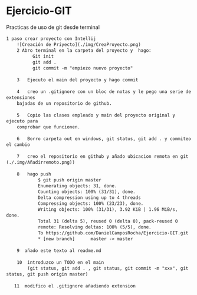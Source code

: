 # Ejercicio-GIT
Practicas de uso de git desde terminal

	1 paso crear proyecto con Intellij 
		![Creación de Priyecto](./img/CreaProyecto.png)
	    2 Abro terminal en la carpeta del proyecto y  hago:
		      Git init
		      git add .
		      git commit -m "empiezo nuevo proyecto"
	    
	    3   Ejecuto el main del proyecto y hago commit

	    4   creo un .gitignore con un bloc de notas y le pego una serie de extensiones 
		bajadas de un repositorio de github.

	    5   Copio las clases empleado y main del proyecto original y ejecuto para 
		comprobar que funcionen.

	    6   Borro carpeta out en windows, git status, git add . y commiteo el cambio

	    7	creo el repositorio en github y añado ubicacion remota en git (./.img/Añadirremoto.png))

	    8   hago push
                $ git push origin master
                Enumerating objects: 31, done.
                Counting objects: 100% (31/31), done.
                Delta compression using up to 4 threads
                Compressing objects: 100% (23/23), done.
                Writing objects: 100% (31/31), 3.92 KiB | 1.96 MiB/s, done.
                Total 31 (delta 5), reused 0 (delta 0), pack-reused 0
                remote: Resolving deltas: 100% (5/5), done.
                To https://github.com/DanielCamposRocha/Ejercicio-GIT.git
                * [new branch]      master -> master

	    9  añado este texto al readme.md

        10  introduzco un TODO en el main
            (git status, git add . , git status, git commit -m "xxx", git status, git push origin master)

	   11  modifico el .gitignore añadiendo extension